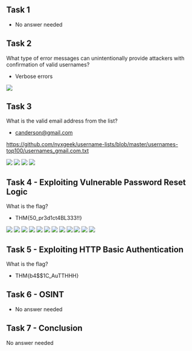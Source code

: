 ## Task 1
- No answer needed

  
## Task 2
What type of error messages can unintentionally provide attackers with confirmation of valid usernames?
- Verbose errors
  
<img src="https://github.com/Nisha318/Nisha318.github.io/blob/master/assets/images/thm/thm-enum-br-02.png">

## Task 3

What is the valid email address from the list?

- canderson@gmail.com

https://github.com/nyxgeek/username-lists/blob/master/usernames-top100/usernames_gmail.com.txt

<img src="https://github.com/Nisha318/Nisha318.github.io/blob/master/assets/images/thm/thm-enum-br-03.png">
<img src="https://github.com/Nisha318/Nisha318.github.io/blob/master/assets/images/thm/thm-enum-br-04.png">
<img src="https://github.com/Nisha318/Nisha318.github.io/blob/master/assets/images/thm/thm-enum-br-05.png">
<img src="https://github.com/Nisha318/Nisha318.github.io/blob/master/assets/images/thm/thm-enum-br-06.png">


## Task 4 - Exploiting Vulnerable Password Reset Logic
What is the flag? 
- THM{50_pr3d1ct4BL333!!}
  
<img src="https://github.com/Nisha318/Nisha318.github.io/blob/master/assets/images/thm/thm-enum-br-07.png">

<img src="https://github.com/Nisha318/Nisha318.github.io/blob/master/assets/images/thm/thm-enum-br-08.png">

<img src="https://github.com/Nisha318/Nisha318.github.io/blob/master/assets/images/thm/thm-enum-br-09.png">

<img src="https://github.com/Nisha318/Nisha318.github.io/blob/master/assets/images/thm/thm-enum-br-10.png">

<img src="https://github.com/Nisha318/Nisha318.github.io/blob/master/assets/images/thm/thm-enum-br-11.png">

<img src="https://github.com/Nisha318/Nisha318.github.io/blob/master/assets/images/thm/thm-enum-br-12.png">

<img src="https://github.com/Nisha318/Nisha318.github.io/blob/master/assets/images/thm/thm-enum-br-13.png">

<img src="https://github.com/Nisha318/Nisha318.github.io/blob/master/assets/images/thm/thm-enum-br-14.png">

<img src="https://github.com/Nisha318/Nisha318.github.io/blob/master/assets/images/thm/thm-enum-br-15.png">

<img src="https://github.com/Nisha318/Nisha318.github.io/blob/master/assets/images/thm/thm-enum-br-16.png">

<img src="https://github.com/Nisha318/Nisha318.github.io/blob/master/assets/images/thm/thm-enum-br-17.png">

<img src="https://github.com/Nisha318/Nisha318.github.io/blob/master/assets/images/thm/thm-enum-br-18.png">
  
## Task 5 - Exploiting HTTP Basic Authentication
What is the flag? 
- THM{b4$$1C_AuTTHHH}
  
## Task 6 - OSINT
- No answer needed
  
## Task 7 - Conclusion
No answer needed
